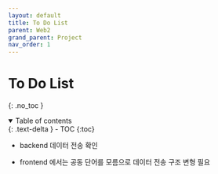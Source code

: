 ```yaml
---
layout: default
title: To Do List
parent: Web2
grand_parent: Project
nav_order: 1
---
```


# To Do List
{: .no_toc }

<details open markdown="block">
  <summary>
    Table of contents
  </summary>
  {: .text-delta }
- TOC
{:toc}
</details>
<!------------------------------------ STEP ------------------------------------>

* backend 데이터 전송 확인

* frontend 에서는 공동 단어를 모름으로 데이터 전송 구조 변형 필요

